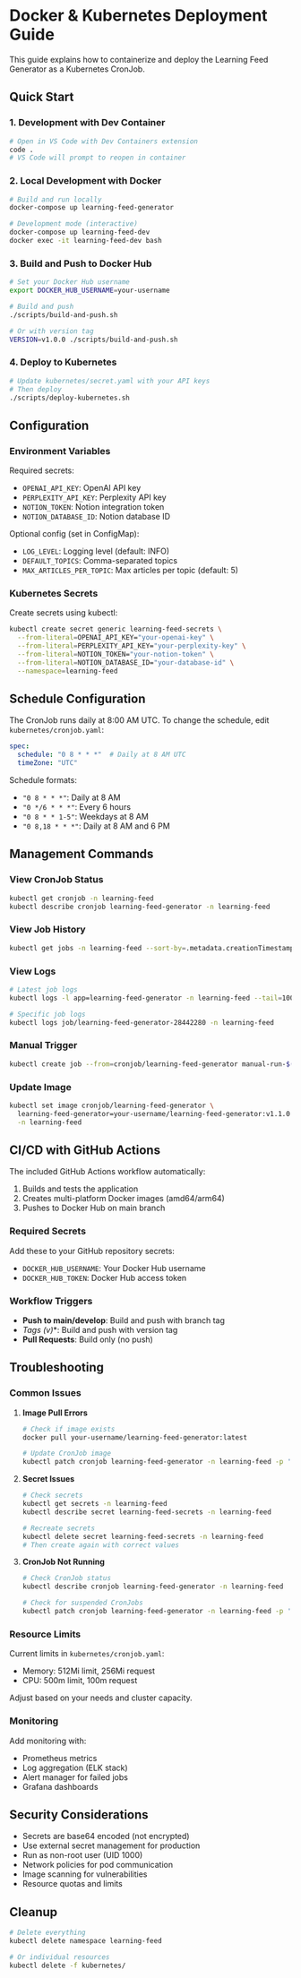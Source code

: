 # Docker & Kubernetes Deployment Guide

This guide explains how to containerize and deploy the Learning Feed Generator as a Kubernetes CronJob.

## Quick Start

### 1. Development with Dev Container

```bash
# Open in VS Code with Dev Containers extension
code .
# VS Code will prompt to reopen in container
```

### 2. Local Development with Docker

```bash
# Build and run locally
docker-compose up learning-feed-generator

# Development mode (interactive)
docker-compose up learning-feed-dev
docker exec -it learning-feed-dev bash
```

### 3. Build and Push to Docker Hub

```bash
# Set your Docker Hub username
export DOCKER_HUB_USERNAME=your-username

# Build and push
./scripts/build-and-push.sh

# Or with version tag
VERSION=v1.0.0 ./scripts/build-and-push.sh
```

### 4. Deploy to Kubernetes

```bash
# Update kubernetes/secret.yaml with your API keys
# Then deploy
./scripts/deploy-kubernetes.sh
```

## Configuration

### Environment Variables

Required secrets:
- `OPENAI_API_KEY`: OpenAI API key
- `PERPLEXITY_API_KEY`: Perplexity API key  
- `NOTION_TOKEN`: Notion integration token
- `NOTION_DATABASE_ID`: Notion database ID

Optional config (set in ConfigMap):
- `LOG_LEVEL`: Logging level (default: INFO)
- `DEFAULT_TOPICS`: Comma-separated topics
- `MAX_ARTICLES_PER_TOPIC`: Max articles per topic (default: 5)

### Kubernetes Secrets

Create secrets using kubectl:

```bash
kubectl create secret generic learning-feed-secrets \
  --from-literal=OPENAI_API_KEY="your-openai-key" \
  --from-literal=PERPLEXITY_API_KEY="your-perplexity-key" \
  --from-literal=NOTION_TOKEN="your-notion-token" \
  --from-literal=NOTION_DATABASE_ID="your-database-id" \
  --namespace=learning-feed
```

## Schedule Configuration

The CronJob runs daily at 8:00 AM UTC. To change the schedule, edit `kubernetes/cronjob.yaml`:

```yaml
spec:
  schedule: "0 8 * * *"  # Daily at 8 AM UTC
  timeZone: "UTC"
```

Schedule formats:
- `"0 8 * * *"`: Daily at 8 AM
- `"0 */6 * * *"`: Every 6 hours
- `"0 8 * * 1-5"`: Weekdays at 8 AM
- `"0 8,18 * * *"`: Daily at 8 AM and 6 PM

## Management Commands

### View CronJob Status
```bash
kubectl get cronjob -n learning-feed
kubectl describe cronjob learning-feed-generator -n learning-feed
```

### View Job History
```bash
kubectl get jobs -n learning-feed --sort-by=.metadata.creationTimestamp
```

### View Logs
```bash
# Latest job logs
kubectl logs -l app=learning-feed-generator -n learning-feed --tail=100

# Specific job logs
kubectl logs job/learning-feed-generator-28442280 -n learning-feed
```

### Manual Trigger
```bash
kubectl create job --from=cronjob/learning-feed-generator manual-run-$(date +%s) -n learning-feed
```

### Update Image
```bash
kubectl set image cronjob/learning-feed-generator \
  learning-feed-generator=your-username/learning-feed-generator:v1.1.0 \
  -n learning-feed
```

## CI/CD with GitHub Actions

The included GitHub Actions workflow automatically:
1. Builds and tests the application
2. Creates multi-platform Docker images (amd64/arm64)
3. Pushes to Docker Hub on main branch

### Required Secrets

Add these to your GitHub repository secrets:
- `DOCKER_HUB_USERNAME`: Your Docker Hub username
- `DOCKER_HUB_TOKEN`: Docker Hub access token

### Workflow Triggers

- **Push to main/develop**: Build and push with branch tag
- **Tags (v*)**: Build and push with version tag
- **Pull Requests**: Build only (no push)

## Troubleshooting

### Common Issues

1. **Image Pull Errors**
   ```bash
   # Check if image exists
   docker pull your-username/learning-feed-generator:latest
   
   # Update CronJob image
   kubectl patch cronjob learning-feed-generator -n learning-feed -p '{"spec":{"jobTemplate":{"spec":{"template":{"spec":{"containers":[{"name":"learning-feed-generator","image":"your-username/learning-feed-generator:latest"}]}}}}}}'
   ```

2. **Secret Issues**
   ```bash
   # Check secrets
   kubectl get secrets -n learning-feed
   kubectl describe secret learning-feed-secrets -n learning-feed
   
   # Recreate secrets
   kubectl delete secret learning-feed-secrets -n learning-feed
   # Then create again with correct values
   ```

3. **CronJob Not Running**
   ```bash
   # Check CronJob status
   kubectl describe cronjob learning-feed-generator -n learning-feed
   
   # Check for suspended CronJobs
   kubectl patch cronjob learning-feed-generator -n learning-feed -p '{"spec":{"suspend":false}}'
   ```

### Resource Limits

Current limits in `kubernetes/cronjob.yaml`:
- Memory: 512Mi limit, 256Mi request
- CPU: 500m limit, 100m request

Adjust based on your needs and cluster capacity.

### Monitoring

Add monitoring with:
- Prometheus metrics
- Log aggregation (ELK stack)
- Alert manager for failed jobs
- Grafana dashboards

## Security Considerations

- Secrets are base64 encoded (not encrypted)
- Use external secret management for production
- Run as non-root user (UID 1000)
- Network policies for pod communication
- Image scanning for vulnerabilities
- Resource quotas and limits

## Cleanup

```bash
# Delete everything
kubectl delete namespace learning-feed

# Or individual resources
kubectl delete -f kubernetes/
```